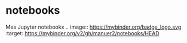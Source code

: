 # notebooks
Mes Jupyter notebookx
.. image:: https://mybinder.org/badge_logo.svg
 :target: https://mybinder.org/v2/gh/manuer2/notebooks/HEAD
